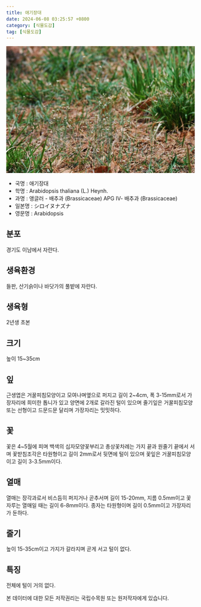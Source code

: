 ```yaml
---
title: 애기장대
date: 2024-06-08 03:25:57 +0800
category: [식물도감]
tag: [식물도감]
---
```




![애기장대](/assets/img/fileUpload/plants/basic/Cruciferae/Arabidopsis/8298/8298_1_th2.jpg)
- 국명 : 애기장대
- 학명 : Arabidopsis thaliana (L.) Heynh.
- 과명 : 앵글러 - 배추과 (Brassicaceae) APG Ⅳ- 배추과 (Brassicaceae)
- 일본명 : シロイヌナズナ
- 영문명 : Arabidopsis


## 분포
경기도 이남에서 자란다.
## 생육환경
들판, 산기슭이나 바닷가의 풀밭에 자란다.
## 생육형
2년생 초본
## 크기
높이 15~35cm
## 잎
근생엽은 거꿀피침모양이고 모여나며옆으로 퍼지고 길이 2~4cm, 폭 3-15mm로서 가장자리에 희미한 톱니가 있고 양면에 2개로 갈라진 털이 있으며 줄기잎은 거꿀피침모양 또는 선형이고 드문드문 달리며 가장자리는 밋밋하다.
## 꽃
꽃은 4~5월에 피며 백색의 십자모양꽃부리고 총상꽃차례는 가지 끝과 원줄기 끝에서 서며 꽃받침조각은 타원형이고 길이 2mm로서 뒷면에 털이 있으며 꽃잎은 거꿀피침모양이고 길이 3-3.5mm이다.
## 열매
열매는 장각과로서 비스듬히 퍼지거나 곧추서며 길이 15-20mm, 지름 0.5mm이고 꽃자루는 열매일 때는 길이 6-8mm이다. 종자는 타원형이며 길이 0.5mm이고 가장자리가 둔하다.
## 줄기
높이 15-35cm이고 가지가 갈라지며 곧게 서고 털이 없다.
## 특징
전체에 털이 거의 없다.






본 데이터에 대한 모든 저작권리는 국립수목원 또는 원저작자에게 있습니다.
